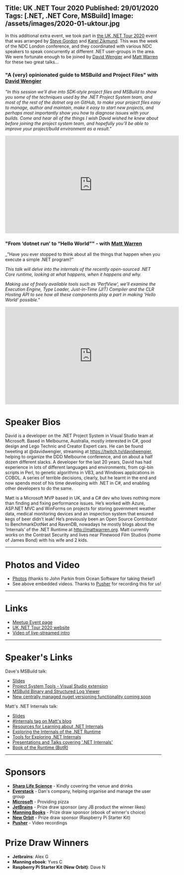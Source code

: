 Title: UK .NET Tour 2020
Published: 29/01/2020
Tags: [.NET, .NET Core, MSBuild]
Image: /assets/images/2020-01-uktour.jpg
---
In this additional extra event, we took part in [the UK .NET Tour 2020](https://dotnettour.github.io/UKTour2020/) event that was arranged by [Steve Gordon](https://twitter.com/stevejgordon) and [Karel Zikmund](https://twitter.com/ziki_cz). This was the week of the NDC London conference, and they coordinated with various NDC speakers to speak concurrently at different .NET user-groups in the area. We were fortunate enough to be joined by [David Wengier](https://twitter.com/@davidwengier) and [Matt Warren](https://twitter.com/matthewwarren) for these two great talks...

### "A (very) opinionated guide to MSBuild and Project Files" with [David Wengier](https://twitter.com/@davidwengier)

_"In this session we’ll dive into SDK-style project files and MSBuild to show you some of the techniques used by the .NET Project System team, and most of the rest of the dotnet org on GitHub, to make your project files easy to manage, author and maintain, make it easy to start new projects, and perhaps most importantly show you how to diagnose issues with your builds. Come and hear all of the things I wish David wished he knew about before joining the project system team, and hopefully you’ll be able to improve your project/build environment as a result."_

<iframe width="560" height="315" src="https://www.youtube.com/embed/5HEbsyU5E1g" frameborder="0" allow="accelerometer; autoplay; encrypted-media; gyroscope; picture-in-picture" allowfullscreen></iframe>

### "From ‘dotnet run’ to “Hello World”" - with [Matt Warren](https://twitter.com/matthewwarren)

_"Have you ever stopped to think about all the things that happen when you execute a simple .NET program?"

_This talk will delve into the internals of the recently open-sourced .NET Core runtime, looking at what happens, when it happens and why._

_Making use of freely available tools such as 'PerfView', we'll examine the Execution Engine, Type Loader, Just-in-Time (JIT) Compiler and the CLR Hosting API to see how all these components play a part in making 'Hello World' possible."_

<iframe width="560" height="315" src="https://www.youtube.com/embed/378nXIxGAoU" frameborder="0" allow="accelerometer; autoplay; encrypted-media; gyroscope; picture-in-picture" allowfullscreen></iframe>

# Speaker Bios

David is a developer on the .NET Project System in Visual Studio team at Microsoft. Based in Melbourne, Australia, mostly interested in C#, good design and Lego Technic and Creator Expert cars. He can be found tweeting at @davidwengier, streaming at https://twitch.tv/davidwengier, helping to organize the DDD Melbourne conference, and on about a half dozen different slacks. A developer for the last 20 years, David has had experience in lots of different languages and environments, from cgi-bin scripts in Perl, to genetic algorithms in VB3, and Windows applications in COBOL. A series of terrible decisions, clearly, but he learnt in the end and now spends most of his time developing with .NET in C#, and enabling other developers to do the same.

Matt is a Microsoft MVP based in UK, and a C# dev who loves nothing more than finding and fixing performance issues. He’s worked with Azure, ASP.NET MVC and WinForms on projects for storing government weather data, medical monitoring devices and an inspection system that ensured kegs of beer didn’t leak! He’s previously been an Open Source Contributor to BenchmarkDotNet and RavenDB, nowadays he mostly blogs about the ‘Internals’ of the .NET Runtime at http://mattwarren.org. Matt currently works on the Contrast Security and lives near Pinewood Film Studios (home of James Bond) with his wife and 2 kids.

---

# Photos and Video

* [Photos](https://www.dropbox.com/sh/feo6h6b98uei5du/AAAlglGVJfvlX_xPW_hlxvVxa?dl=0) (thanks to John Parkin from Ocean Software for taking these!)
* See above embedded videos. Thanks to [Pusher](https://pusher.com) for recording this for us!

---

# Links

* [Meetup Event page](https://www.meetup.com/dotnetoxford/events/267776292/)
* [UK .NET Tour 2020 website](https://dotnettour.github.io/UKTour2020/)
* [Video of live-streamed intro](https://youtu.be/kz9cB2stbjQ?t=1839)

---

# Speaker's Links

Dave's MSBuild talk:

* [Slides](https://www.slideshare.net/DavidWengier/a-very-opinionated-guide-to-msbuild-and-project-files)
* [Project System Tools - Visual Studio extension](https://marketplace.visualstudio.com/items?itemName=VisualStudioProductTeam.ProjectSystemTools)
* [MSBuild Binary and Structured Log Viewer](http://msbuildlog.com/)
* [New centrally managed nuget versioning functionality coming soon](https://github.com/NuGet/Home/wiki/Centrally-managing-NuGet-package-versions)

Matt's .NET Internals talk:

* [Slides](https://www.dropbox.com/s/8h2ofa02bvqo1kh/From%20%27dotnet%20run%27%20to%20%27Hello%20World%27%20-%20DotNet%20Event%20-%20Oxford%202020.pptx?dl=0)
* [#Internals tag on Matt's blog](http://mattwarren.org/tags/#Internals)
* [Resources for Learning about .NET Internals](https://mattwarren.org/2018/01/22/Resources-for-Learning-about-.NET-Internals/)
* [Exploring the Internals of the .NET Runtime](https://mattwarren.org/2018/03/23/Exploring-the-internals-of-the-.NET-Runtime/)
* [Tools for Exploring .NET Internals](https://mattwarren.org/2018/06/15/Tools-for-Exploring-.NET-Internals/)
* [Presentations and Talks covering '.NET Internals'](https://mattwarren.org/2018/07/12/Presentations-and-Talks-covering-.NET-Internals/)
* [Book of the Runtime (BotR)](https://github.com/dotnet/coreclr/tree/master/Documentation/botr)

---

# Sponsors

* **[Sharp Life Science](https://www.aqdrop.com/)** - Kindly covering the venue and drinks
* **[Everstack](https://www.everstack.com)** - Dan's company, helping organise and manage the user group
* **[Microsoft](https://www.microsoft.com/en-gb/)** - Providing pizza
* **[JetBrains](https://www.jetbrains.com/)** - Prize draw sponsor (any JB product the winner likes)
* **[Manning Books](https://www.manning.com)** - Prize draw sponsor (ebook of winner's choice)
* **[New Orbit](https://neworbit.co.uk)** - Prize draw sponsor (Raspberry Pi Starter Kit)
* **[Pusher](https://www.pusher.com/)** - Video recordings

# Prize Draw Winners

* **Jetbrains**: Alex G
* **Manning ebook**: Yves C
* **Raspberry Pi Starter Kit (New Orbit)**: Dave N
